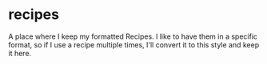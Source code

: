 # recipes
A place where I keep my formatted Recipes. I like to have them in a specific format, so if I use a recipe multiple times, I'll convert it to this style and keep it here.
